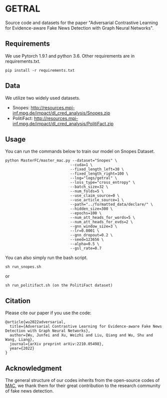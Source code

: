 # GETRAL

Source code and datasets for the paper "Adversarial Contrastive Learning for Evidence-aware Fake News Detection with Graph Neural Networks".

## Requirements

We use Pytorch 1.9.1 and python 3.6. Other requirements are in requirements.txt.

```
pip install -r requirements.txt
```

## Data 

 We utilize two widely used datasets. 

* Snopes: http://resources.mpi-inf.mpg.de/impact/dl_cred_analysis/Snopes.zip
* PolitiFact: http://resources.mpi-inf.mpg.de/impact/dl_cred_analysis/PolitiFact.zip

## Usage

You can run the commands below to train our model on Snopes Dataset.

```
python MasterFC/master_mac.py --dataset="Snopes" \
                             --cuda=1 \
                             --fixed_length_left=30 \
                             --fixed_length_right=100 \
                             --log="logs/getral" \
                             --loss_type="cross_entropy" \
                             --batch_size=32 \
                             --num_folds=5 \
                             --use_claim_source=0 \
                             --use_article_source=1 \
                             --path="../formatted_data/declare/" \
                             --hidden_size=300 \
                             --epochs=100 \
                             --num_att_heads_for_words=5 \
                             --num_att_heads_for_evds=2 \
                             --gnn_window_size=3 \
                             --lr=0.0001 \
                             --gnn_dropout=0.2 \
                             --seed=123656 \
                             --alpha=0.5 \
                             --gsl_rate=0.7
```

You can also simply run the bash script.

```
sh run_snopes.sh
```

or

``` 
sh run_politifact.sh (on the PolitiFact dataset)
```

## Citation

Please cite our paper if you use the code:

```
@article{wu2022adversarial,
  title={Adversarial Contrastive Learning for Evidence-aware Fake News Detection with Graph Neural Networks},
  author={Wu, Junfei and Xu, Weizhi and Liu, Qiang and Wu, Shu and Wang, Liang},
  journal={arXiv preprint arXiv:2210.05498},
  year={2022}
}
```

## Acknowledgment

The general structure of our codes inherits from the open-source codes of [MAC](https://github.com/nguyenvo09/EACL2021), we thank them for their great contribution to the research community of fake news detection.